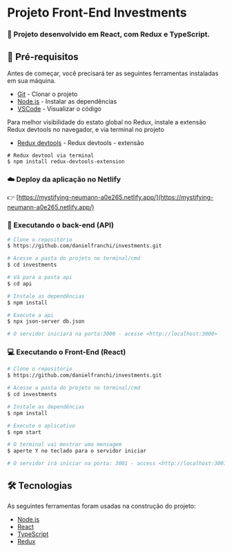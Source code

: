 # Projeto Front-End Investments
 
### :rocket: Projeto desenvolvido em React, com Redux e TypeScript.

## :wrench: Pré-requisitos

Antes de começar, você precisará ter as seguintes ferramentas instaladas em sua máquina.

- [Git](https://git-scm.com) - Clonar o projeto
- [Node.js](https://nodejs.org/en/) - Instalar as dependências
- [VSCode](https://code.visualstudio.com/) - Visualizar o código


Para melhor visibilidade do estato global no Redux, instale a extensão Redux devtools no navegador, e via terminal no projeto 

- [Redux devtools](http://bit.ly/ctt-redux-dev-tools) - Redux devtools - extensão

```
# Redux devtool via terminal
$ npm install redux-devtools-extension
```

### :cloud: Deploy da aplicação no Netlify

:point_right:  [https://mystifying-neumann-a0e265.netlify.app/](https://mystifying-neumann-a0e265.netlify.app/)

### 🎲 Executando o back-end (API)

```bash
# Clone o repositório
$ https://github.com/danielfranchi/investments.git

# Acesse a pasta do projeto no terminal/cmd 
$ cd investments

# Vá para a pasta api
$ cd api

# Instale as dependências
$ npm install

# Execute a api
$ npx json-server db.json

# O servidor iniciará na porta:3000 - acesse <http://localhost:3000>
```

### :computer: Executando o Front-End (React)

```bash
# Clone o repositório
$ https://github.com/danielfranchi/investments.git

# Acesse a pasta do projeto no terminal/cmd 
$ cd investments

# Instale as dependências
$ npm install

# Execute o aplicativo
$ npm start

# O terminal vai mostrar uma mensagem
$ aperte Y no teclado para o servidor iniciar

# O servidor irá iniciar na porta: 3001 - access <http://localhost:3001>
```

## 🛠 Tecnologias

As seguintes ferramentas foram usadas na construção do projeto:

- [Node.js](https://nodejs.org/en/)
- [React](https://pt-br.reactjs.org/)
- [TypeScript](https://www.typescriptlang.org/)
- [Redux](https://react-redux.js.org/)
